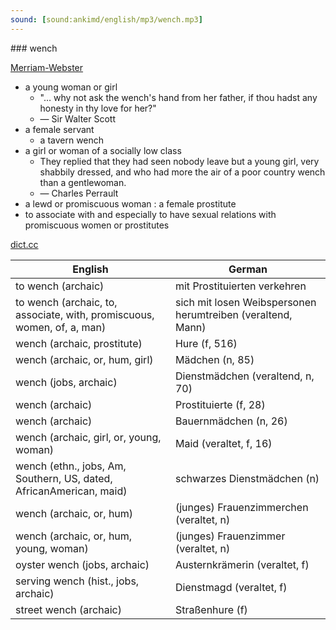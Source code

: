 ```yaml
---
sound: [sound:ankimd/english/mp3/wench.mp3]
---
```


\### wench

[Merriam-Webster](https://www.merriam-webster.com/dictionary/wench)

- a young woman or girl
    - "… why not ask the wench's hand from her father, if thou hadst any honesty in thy love for her?"
    - — Sir Walter Scott
- a female servant
    - a tavern wench
- a girl or woman of a socially low class
    - They replied that they had seen nobody leave but a young girl, very shabbily dressed, and who had more the air of a poor country wench than a gentlewoman.
    - — Charles Perrault
- a lewd or promiscuous woman : a female prostitute
- to associate with and especially to have sexual relations with promiscuous women or prostitutes

[dict.cc](https://www.dict.cc/wench)

| English        | German       |
| -------------- | ------------ |
| to wench (archaic) | mit Prostituierten verkehren |
| to wench (archaic, to, associate, with, promiscuous, women, of, a, man) | sich mit losen Weibspersonen herumtreiben (veraltend, Mann) |
| wench (archaic, prostitute) | Hure (f, 516) |
| wench (archaic, or, hum, girl) | Mädchen (n, 85) |
| wench (jobs, archaic) | Dienstmädchen (veraltend, n, 70) |
| wench (archaic) | Prostituierte (f, 28) |
| wench (archaic) | Bauernmädchen (n, 26) |
| wench (archaic, girl, or, young, woman) | Maid (veraltet, f, 16) |
| wench (ethn., jobs, Am, Southern, US, dated, AfricanAmerican, maid) | schwarzes Dienstmädchen (n) |
| wench (archaic, or, hum) | (junges) Frauenzimmerchen (veraltet, n) |
| wench (archaic, or, hum, young, woman) | (junges) Frauenzimmer (veraltet, n) |
| oyster wench (jobs, archaic) | Austernkrämerin (veraltet, f) |
| serving wench (hist., jobs, archaic) | Dienstmagd (veraltet, f) |
| street wench (archaic) | Straßenhure (f) |
